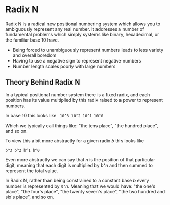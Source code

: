 # Radix N #

Radix N is a radical new positional numbering system which allows you to ambiguously
represent any real number. It addresses a number of fundamental problems which simply
systems like binary, hexadecimal, or the familiar base 10 have.

* Being forced to unambiguously represent numbers leads to less variety and overall boredom
* Having to use a negative sign to represent negative numbers
* Number length scales poorly with large numbers

## Theory Behind Radix N ##

In a typical positional number system there is a fixed radix, and each position
has its value multiplied by this radix raised to a power to represent numbers.

In base 10 this looks like
` 10^3 10^2 10^1 10^0`

Which we typically call things like: "the tens place", "the hundred place", and so on.

To view this a bit more abstractly for a given radix *b* this looks like

`b^3 b^2 b^1 b^0`

Even more abstractly we can say that *n* is the position of that particular digit,
meaning that each digit is multiplied by *b^n* and then summed to represent the total value.

In Radix N, rather than being constrained to a constant base *b* every number is
represented by *n^n*. Meaning that we would have: "the one's place", "the four's place",
"the twenty seven's place", "the two hundred and six's place", and so on.
